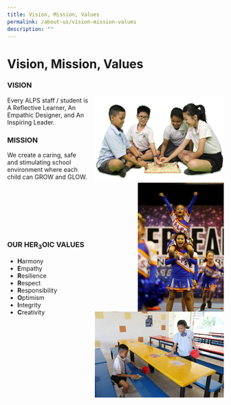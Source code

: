 ```yaml
---
title: Vision, Mission, Values
permalink: /about-us/vision-mission-values
description: ""
---
```

# **Vision, Mission, Values**

### VISION

<img src="/images/Vision.png" style="width:300px;height:200px;margin-left:15px;" align = "right">

Every ALPS staff / student is A Reflective Learner, An Empathic Designer, and An Inspiring Leader.

### MISSION

<img src="/images/Mission.jpg" style="width:200px;height:300px;margin-left:15px;" align = "right"> 

We create a caring, safe and stimulating school environment where each child can GROW and GLOW.

<br>
<br>
<br>
<br>
<br>
<br>



### OUR HER<sub>3</sub>OIC VALUES

<img src="/images/Values.jpg" style="width:300px;height:200px;margin-left:15px;" align = "right">

* **H**armony 
* **E**mpathy
* **R**esilience 
* **R**espect
* **R**esponsibility 
* **O**ptimism
* **I**ntegrity 
* **C**reativity